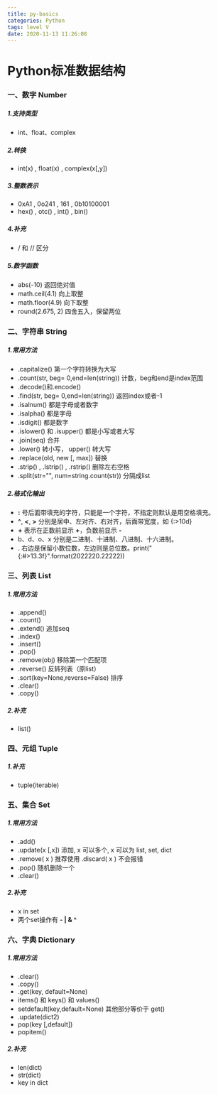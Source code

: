 ```yaml
---
title: py-basics
categories: Python
tags: level V
date: 2020-11-13 11:26:08
---
```


# Python标准数据结构

### 一、数字 Number

##### 1.支持类型

- int、float、complex 

##### 2.转换

- int(x) , float(x) , complex(x[,y])

##### 3.整数表示

- 0xA1 , 0o241 , 161 ,  0b10100001
- hex() , otc() , int() , bin()

##### 4.补充

- / 和 // 区分

##### 5.数学函数

- abs(-10) 返回绝对值
- math.ceil(4.1) 向上取整
- math.floor(4.9) 向下取整
- round(2.675, 2) 四舍五入，保留两位

### 二、字符串 String

##### 1.常用方法

- .capitalize() 第一个字符转换为大写
- .count(str, beg= 0,end=len(string)) 计数，beg和end是index范围
- .decode()和.encode()
- .find(str, beg= 0,end=len(string))  返回index或者-1
- .isalnum()  都是字母或者数字
- .isalpha() 都是字母
- .isdigit()  都是数字
- .islower() 和 .isupper() 都是小写或者大写
- .join(seq) 合并
- .lower() 转小写， upper()  转大写
- .replace(old, new [, max])  替换
- .strip() , .lstrip() , .rstrip()  删除左右空格
- .split(str="", num=string.count(str))  分隔成list

##### 2.格式化输出

- **:** 号后面带填充的字符，只能是一个字符，不指定则默认是用空格填充。
- **^**, **<**, **>** 分别是居中、左对齐、右对齐，后面带宽度，如 {:>10d}
- **+** 表示在正数前显示 **+**，负数前显示 **-**
- b、d、o、x 分别是二进制、十进制、八进制、十六进制。
- . 右边是保留小数位数，左边则是总位数。print("{:#>13.3f}".format(2022220.22222))

### 三、列表 List

##### 1.常用方法

- .append()
- .count()
- .extend()  追加seq
- .index()
- .insert()
- .pop()
- .remove(obj)  移除第一个匹配项
- .reverse()  反转列表（原list）
- .sort(key=None,reverse=False)  排序
- .clear()
- .copy()

##### 2.补充

- list()

### 四、元组 Tuple

##### 1.补充

- tuple(iterable)

### 五、集合 Set

##### 1.常用方法

- .add()
- .update(x [,x])   添加, x 可以多个, x 可以为 list, set, dict
- .remove( x ) 推荐使用 .discard( x ) 不会报错
- .pop()  随机删除一个
- .clear()

##### 2.补充

- x in set
- 两个set操作有 **- | & ^**

### 六、字典 Dictionary

##### 1.常用方法

- .clear()
- .copy()
- .get(key, default=None)
- items()  和  keys()  和  values()
- setdefault(key,default=None)  其他部分等价于 get()
- .update(dict2)
- pop(key [,default])
- popitem()

##### 2.补充

- len(dict)
- str(dict)
- key in dict

